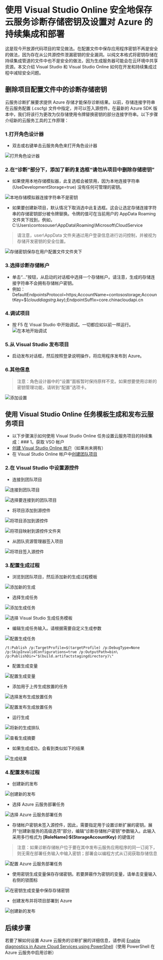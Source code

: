 <properties
	pageTitle="使用 Visual Studio Online 持续交付云服务 | Microsoft 文档"
	description="学习如何在不将诊断存储密钥保存到服务配置文件服务的情况下设置 Azure 云应用的持续交付"
	services="cloud-services"
	documentationCenter=""
	authors="cawa"
	manager="paulyuk"
	editor=""/>


<tags
	ms.assetid="148b2959-c5db-4e4a-a7e9-fccb252e7e8a"
	ms.service="cloud-services"
	ms.workload="tbd"
	ms.tgt_pltfrm="na"
	ms.devlang="dotnet"
	ms.topic="article"
	ms.date="11/02/2016"
	wacn.date="12/05/2016"
	ms.author="cawa"/>


# 使用 Visual Studio Online 安全地保存云服务诊断存储密钥及设置对 Azure 的持续集成和部署
 这是现今开放源代码项目的常见做法。在配置文件中保存应用程序密钥不再是安全的做法，因为存在从公共源控件泄漏密钥的安全漏洞。以纯文本格式将密钥存储在持续集成管道的文件中也不是安全的做法，因为生成服务器可能会在云环境中共享资源。本文介绍 Visual Studio 和 Visual Studio Online 如何在开发和持续集成过程中减轻安全问题。

## 删除项目配置文件中的诊断存储密钥
云服务诊断扩展要求提供 Azure 存储才能保存诊断结果。以前，存储连接字符串在云服务配置 (.cscfg) 文件中指定，并可以签入源控件。在最新的 Azure SDK 版本中，我们将该行为更改为仅存储使用令牌替换密钥的部分连接字符串。以下步骤介绍新的云服务工具的工作原理：

### 1\.打开角色设计器
* 双击或右键单击云服务角色来打开角色设计器

![打开角色设计器][0]  


### 2\.在“诊断”部分下，添加了新的复选框“请勿从项目中删除存储密钥”
* 如果使用本地存储模拟器，此复选框会被禁用，因为本地连接字符串 (UseDevelopmentStorage=true) 没有任何可管理的密钥。

![本地存储模拟器连接字符串不是密钥][1]  


* 如果要创建新项目，默认情况下取消选中此复选框。这会让选定存储连接字符串的存储密钥部分被令牌替换。令牌的值可在当前用户的 AppData Roaming 文件夹下找到，例如，C:\\Users\\contosouser\\AppData\\Roaming\\Microsoft\\CloudService

> 请注意，user\\AppData 文件夹通过用户登录信息进行访问控制，并被视为存储开发密钥的安全位置。
> 
> 

![存储密钥保存在用户配置文件文件夹下][2]  


### 3\.选择诊断存储帐户
* 单击“...”按钮，从启动的对话框中选择一个存储帐户。请注意，生成的存储连接字符串不会拥有存储帐户密钥。
* 例如：
  DefaultEndpointsProtocol=https;AccountName=contosostorage;AccountKey=$(*clouddiagstrg.key*);EndpointSuffix=core.chinacloudapi.cn

### 4\.调试项目
* 按 F5 在 Visual Studio 中开始调试。一切都应如以前一样运行。
  ![在本地开始调试][3]

### 5\.从 Visual Studio 发布项目
* 启动发布对话框，然后按照登录说明操作，将应用程序发布到 Azure。

### 6\.其他信息
> 注意：角色设计器中的“设置”面板暂时保持原样不变。如果想要使用诊断的密钥管理功能，请转到“配置”选项卡。
> 
> 

![添加设置][4]  



## 使用 Visual Studio Online 任务模板生成和发布云服务项目
* 以下步骤演示如何使用 Visual Studio Online 任务设置云服务项目的持续集成：### 1。获取 VSO 帐户
* [创建 Visual Studio Online 帐户][Create Visual Studio Online account]（如果尚未拥有）
* 在 Visual Studio Online 帐户中[创建团队项目][Create team project]

### 2\.在 Visual Studio 中设置源控件
* 连接到团队项目

![连接到团队项目][5]  


![选择要连接到的团队项目][6]  


* 将项目添加到源控件

![将项目添加到源控件][7]  


![将项目映射到源控件文件夹][8]  


* 从团队资源管理器签入项目

![将项目签入源控件][9]  


### 3\.配置生成过程
* 浏览到团队项目，然后添加新的生成过程模板

![添加新的生成][10]  


* 选择生成任务

![添加生成任务][11]  


![选择 Visual Studio 生成任务模板][12]  


* 编辑生成任务输入。请根据需要自定义生成参数

![配置生成任务][13]  


`/t:Publish /p:TargetProfile=$(targetProfile) /p:DebugType=None /p:SkipInvalidConfigurations=true /p:OutputPath=bin\ /p:PublishDir="$(build.artifactstagingdirectory)\"`  


* 配置生成变量

![配置生成变量][14]  


* 添加用于上传生成放置的任务

![选择发布生成放置任务][15]  


![配置发布生成放置任务][16]  


* 运行生成

![将新的生成排队][17]  


![查看生成摘要][18]  


* 如果生成成功，会看到类似如下的结果

![生成结果][19]  


### 4\.配置发布过程
* 创建新的发布

![创建新的发布][20]  


* 选择 Azure 云服务部署任务

![选择 Azure 云服务部署任务][21]  


* 存储帐户密钥未签入源控件，因此，需要指定用于设置诊断扩展的密钥。展开“创建新服务的高级选项”部分，编辑“诊断存储帐户密钥”参数输入。此输入采用多行格式为 **[RoleName]:$(StorageAccountKey)** 的键值对

> 注意：如果诊断存储帐户位于要在其中发布云服务应用程序的同一订阅下，则无需在部署任务输入中输入密钥；部署会以编程方式从订阅获取存储信息
> 
> 

![配置 Azure 云服务部署任务][22]  


* 使用密钥生成变量保存存储密钥。若要屏蔽作为密钥的变量，请单击变量输入右侧的锁图标

![在密钥生成变量中保存存储密钥][23]  


* 创建发布并将项目部署到 Azure

![创建新的发布][24]  


## 后续步骤
若要了解如何设置 Azure 云服务的诊断扩展的详细信息，请参阅 [Enable diagnostics in Azure Cloud Services using PowerShell][Enable diagnostics in Azure Cloud Services using PowerShell]（使用 PowerShell 在 Azure 云服务中启用诊断）

[Create Visual Studio Online account]: https://www.visualstudio.com/team-services/
[Create team project]: https://www.visualstudio.com/it-it/docs/setup-admin/team-services/connect-to-visual-studio-team-services
[Enable diagnostics in Azure Cloud Services using PowerShell]: /documentation/articles/cloud-services-diagnostics-powershell/

[0]: ./media/cloud-services-vs-ci/vs-01.png
[1]: ./media/cloud-services-vs-ci/vs-02.png
[2]: ./media/cloud-services-vs-ci/file-01.png
[3]: ./media/cloud-services-vs-ci/vs-03.png
[4]: ./media/cloud-services-vs-ci/vs-04.png
[5]: ./media/cloud-services-vs-ci/vs-05.png
[6]: ./media/cloud-services-vs-ci/vs-06.png
[7]: ./media/cloud-services-vs-ci/vs-07.png
[8]: ./media/cloud-services-vs-ci/vs-08.png
[9]: ./media/cloud-services-vs-ci/vs-09.png
[10]: ./media/cloud-services-vs-ci/vso-01.png
[11]: ./media/cloud-services-vs-ci/vso-02.png
[12]: ./media/cloud-services-vs-ci/vso-03.png
[13]: ./media/cloud-services-vs-ci/vso-04.png
[14]: ./media/cloud-services-vs-ci/vso-05.png
[15]: ./media/cloud-services-vs-ci/vso-06.png
[16]: ./media/cloud-services-vs-ci/vso-07.png
[17]: ./media/cloud-services-vs-ci/vso-08.png
[18]: ./media/cloud-services-vs-ci/vso-09.png
[19]: ./media/cloud-services-vs-ci/vso-10.png
[20]: ./media/cloud-services-vs-ci/vso-11.png
[21]: ./media/cloud-services-vs-ci/vso-12.png
[22]: ./media/cloud-services-vs-ci/vso-13.png
[23]: ./media/cloud-services-vs-ci/vso-14.png
[24]: ./media/cloud-services-vs-ci/vso-15.png

<!---HONumber=Mooncake_1128_2016-->